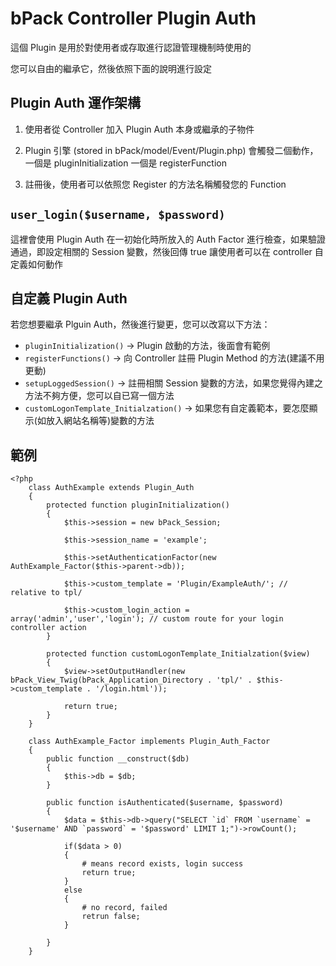 # bPack Controller Plugin Auth

這個 Plugin 是用於對使用者或存取進行認證管理機制時使用的

您可以自由的繼承它，然後依照下面的說明進行設定

## Plugin Auth 運作架構

1. 使用者從 Controller 加入 Plugin Auth 本身或繼承的子物件 
2. Plugin 引擎 (stored in bPack/model/Event/Plugin.php) 會觸發二個動作，一個是 pluginInitialization 一個是 registerFunction

3. 註冊後，使用者可以依照您 Register 的方法名稱觸發您的 Function

## `user_login($username, $password)`

這裡會使用 Plugin Auth 在一初始化時所放入的 Auth Factor 進行檢查，如果驗證通過，即設定相關的 Session 變數，然後回傳 true 讓使用者可以在 controller 自定義如何動作

## 自定義 Plugin Auth

若您想要繼承 Plguin Auth，然後進行變更，您可以改寫以下方法：

* `pluginInitialization()` -> Plugin 啟動的方法，後面會有範例
* `registerFunctions()` -> 向 Controller 註冊 Plugin Method 的方法(建議不用更動)
* `setupLoggedSession()` -> 註冊相關 Session 變數的方法，如果您覺得內建之方法不夠方便，您可以自已寫一個方法
* `customLogonTemplate_Initialzation()` -> 如果您有自定義範本，要怎麼顯示(如放入網站名稱等)變數的方法

## 範例
    <?php
        class AuthExample extends Plugin_Auth
        {
            protected function pluginInitialization()
            {
                $this->session = new bPack_Session;

                $this->session_name = 'example';

                $this->setAuthenticationFactor(new AuthExample_Factor($this->parent->db));

                $this->custom_template = 'Plugin/ExampleAuth/'; // relative to tpl/

                $this->custom_login_action = array('admin','user','login'); // custom route for your login controller action
            }

            protected function customLogonTemplate_Initialzation($view)
            {
                $view->setOutputHandler(new bPack_View_Twig(bPack_Application_Directory . 'tpl/' . $this->custom_template . '/login.html'));

                return true;
            }
        }

        class AuthExample_Factor implements Plugin_Auth_Factor
        {
            public function __construct($db)
            {
                $this->db = $db;
            }

            public function isAuthenticated($username, $password) 
            {
                $data = $this->db->query("SELECT `id` FROM `username` = '$username' AND `password` = '$password' LIMIT 1;")->rowCount();
                
                if($data > 0)
                {
                    # means record exists, login success
                    return true;
                }
                else
                {
                    # no record, failed
                    retrun false;
                }

            }
        }

